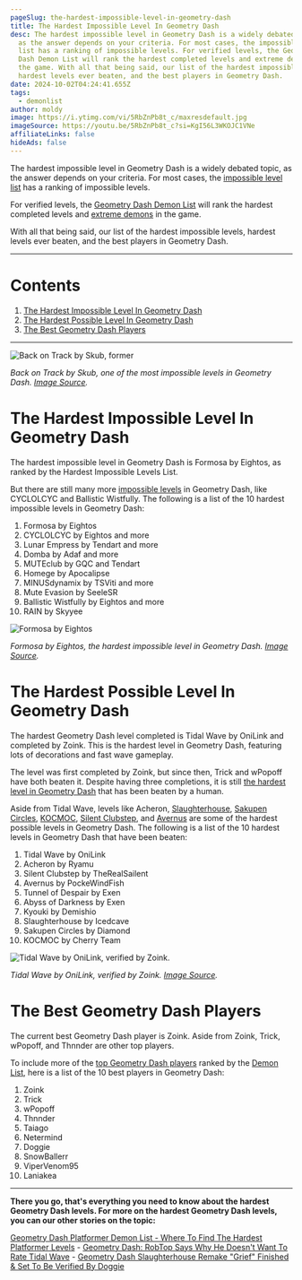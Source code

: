 ```yaml
---
pageSlug: the-hardest-impossible-level-in-geometry-dash
title: The Hardest Impossible Level In Geometry Dash
desc: The hardest impossible level in Geometry Dash is a widely debated topic,
  as the answer depends on your criteria. For most cases, the impossible level
  list has a ranking of impossible levels. For verified levels, the Geometry
  Dash Demon List will rank the hardest completed levels and extreme demons in
  the game. With all that being said, our list of the hardest impossible levels,
  hardest levels ever beaten, and the best players in Geometry Dash.
date: 2024-10-02T04:24:41.655Z
tags:
  - demonlist
author: moldy
image: https://i.ytimg.com/vi/5RbZnPb8t_c/maxresdefault.jpg
imageSource: https://youtu.be/5RbZnPb8t_c?si=KgI56L3WKOJC1VNe
affiliateLinks: false
hideAds: false
---
```

The hardest impossible level in Geometry Dash is a widely debated topic, as the answer depends on your criteria. For most cases, the [impossible level list](/posts/geometry-dash-impossible-levels-list-where-to-find-the-most-impossible-levels/) has a ranking of impossible levels. 

For verified levels, the [Geometry Dash Demon List](/posts/geometry-dash-demon-list-where-to-find-the-hardest-demons/) will rank the hardest completed levels and [extreme demons](/posts/geometry-dash-the-problem-with-the-demonlist/) in the game.

With all that being said, our list of the hardest impossible levels, hardest levels ever beaten, and the best players in Geometry Dash.

---

# Contents

1. [The Hardest Impossible Level In Geometry Dash](#the-hardest-impossible-level-in-geometry-dash)
2. [The Hardest Possible Level In Geometry Dash](#the-hardest-possible-level-in-geometry-dash)
3. [The Best Geometry Dash Players](the-best-geometry-dash-players)

---

![Back on Track by Skub, former ](https://i.ytimg.com/vi/NuVZJ7M4gt0/maxresdefault.jpg)

*Back on Track by Skub, one of the most impossible levels in Geometry Dash. [Image Source](https://youtu.be/NuVZJ7M4gt0?si=MbcXsGJKCiFCobLq).*

# The Hardest Impossible Level In Geometry Dash

The hardest impossible level in Geometry Dash is Formosa by Eightos, as ranked by the Hardest Impossible Levels List.

But there are still many more [impossible levels](/posts/geometry-dash-levels-what-is-the-most-impossible-level-2022/) in Geometry Dash, like CYCLOLCYC and Ballistic Wistfully. The following is a list of the 10 hardest impossible levels in Geometry Dash:

1. Formosa by Eightos
2. CYCLOLCYC by Eightos and more
3. Lunar Empress by Tendart and more
4. Domba by Adaf and more
5. MUTEclub by GQC and Tendart
6. Homege by Apocalipse
7. MINUSdynamix by TSViti and more
8. Mute Evasion by SeeleSR
9. Ballistic Wistfully by Eightos and more
10. RAIN by Skyyee

![Formosa by Eightos](https://i.ytimg.com/vi/IvPEk5FKq0A/maxresdefault.jpg)

*Formosa by Eightos, the hardest impossible level in Geometry Dash. [Image Source](https://youtu.be/IvPEk5FKq0A?si=xgYkB_cjmiPbSxEk).*

# The Hardest Possible Level In Geometry Dash

The hardest Geometry Dash level completed is Tidal Wave by OniLink and completed by Zoink. This is the hardest level in Geometry Dash, featuring lots of decorations and fast wave gameplay.

The level was first completed by Zoink, but since then, Trick and wPopoff have both beaten it. Despite having three completions, it is still [the hardest level in Geometry Dash](/posts/geometry-dash-levels-what-is-the-hardest-level-ever-made/) that has been beaten by a human.

Aside from Tidal Wave, levels like Acheron, [Slaughterhouse](/posts/geometry-dash-slaughterhouse-top-1/), [Sakupen Circles](/posts/sakupen-circles-top-1/), [KOCMOC](/posts/geometry-dash-kocmoc-song-where-to-listen-more/), [Silent Clubstep](/posts/what-is-silent-clubstep-geometry-dash/), and [Avernus](/posts/avernus-takes-top-1-spot-from-acheron-on-geometry-dash-demon-list/) are some of the hardest possible levels in Geometry Dash. The following is a list of the 10 hardest levels in Geometry Dash that have been beaten:

1. Tidal Wave by OniLink
2. Acheron by Ryamu
3. Silent Clubstep by TheRealSailent
4. Avernus by PockeWindFish
5. Tunnel of Despair by Exen
6. Abyss of Darkness by Exen
7. Kyouki by Demishio
8. Slaughterhouse by Icedcave
9. Sakupen Circles by Diamond
10. KOCMOC by Cherry Team

![Tidal Wave by OniLink, verified by Zoink.](https://pbs.twimg.com/ext_tw_video_thumb/1716498597833809920/pu/img/EhqOUDA4MEH8G4t9.jpg:large)

*Tidal Wave by OniLink, verified by Zoink. [Image Source](https://x.com/GD_Loops/status/1716499198818779487).*

# The Best Geometry Dash Players

The current best Geometry Dash player is Zoink. Aside from Zoink, Trick, wPopoff, and Thnnder are other top players.

To include more of the [top Geometry Dash players](/posts/top-10-best-countries-at-geometry-dash/) ranked by the [Demon List](/categories/demonlist/), here is a list of the 10 best players in Geometry Dash:

1. Zoink
2. Trick
3. wPopoff
4. Thnnder
5. Taiago
6. Netermind
7. Doggie
8. SnowBallerr
9. ViperVenom95
10. Laniakea

---

**There you go, that's everything you need to know about the hardest Geometry Dash levels. For more on the hardest Geometry Dash levels, you can our other stories on the topic:**

[Geometry Dash Platformer Demon List - Where To Find The Hardest Platformer Levels](/posts/geometry-dash-platformer-demon-list-where-to-find-the-hardest-platformer-levels/) - [Geometry Dash: RobTop Says Why He Doesn't Want To Rate Tidal Wave](/posts/robtop-confirms-tidal-wave-will-not-be-rated/) - [Geometry Dash Slaughterhouse Remake "Grief" Finished & Set To Be Verified By Doggie](/posts/geometry-dash-slaughterhouse-sequel-grief-verified-and-set-to-be-verified-by-doggie/)